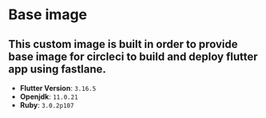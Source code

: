 # Base image
## This custom image is built in order to provide base image for circleci to build and deploy flutter app using fastlane.
- **Flutter Version**: `3.16.5`
- **Openjdk**: `11.0.21`
- **Ruby**: `3.0.2p107`